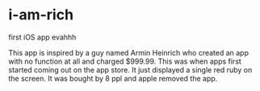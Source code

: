 # i-am-rich
first iOS app evahhh

This app is inspired by a guy named Armin Heinrich who created an app with no function at all and charged $999.99. 
This was when apps first started coming out on the app store. It just displayed a single red ruby on the screen.
It was bought by 8 ppl and apple removed the app.
